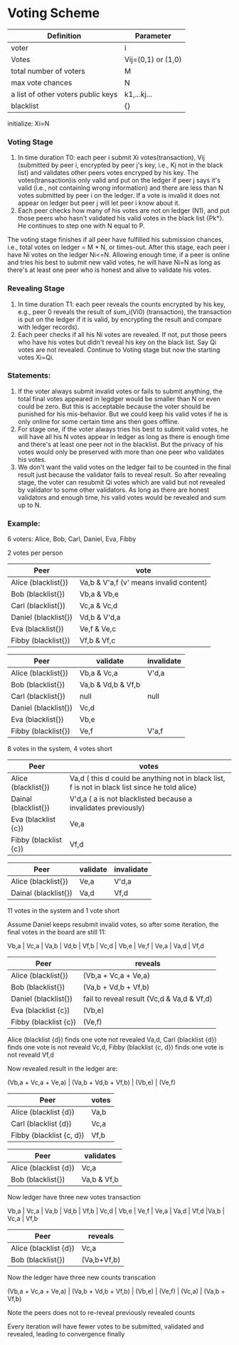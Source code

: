 # Voting Scheme



Definition | Parameter
------------ | -------------
voter | i
Votes | Vij=(0,1) or (1,0)
total number of voters| M
max vote chances | N
a list of other voters public keys | k1,...kj...
blacklist| {}

initialize: Xi=N

### Voting Stage
1. In time duration T0: each peer i submit Xi votes(transaction), Vij (submitted by peer i, encrypted by peer j's key, i.e., Kj not in the black list) and validates other peers votes encryped by his key. The votes(transaction)is only valid and put on the ledger if peer j says it's valid (i.e., not containing wrong information) and there are less than N votes submitted by peer i on the ledger. If a vote is invalid it does not appear on ledger but peer j will let peer i know about it.
2. Each peer checks how many of his votes are not on ledger (N1), and put those peers who hasn't validated his valid votes in the black list {Pk*}. He continues to step one with N equal to P.

The voting stage finishes if all peer have fulfilled his submission chances, i.e., total votes on ledger = M * N, or times-out. After this stage, each peer i have Ni votes on the ledger Ni<=N. Allowing enough time, if a peer is online and tries his best to submit new valid votes, he will have Ni=N as long as there's at least one peer who is honest and alive to validate his votes. 

### Revealing Stage
1. In time duration T1: each peer reveals the counts encrypted by his key, e.g., peer 0 reveals the result of sum_i(Vi0) (transaction), the transaction is put on the ledger if it is valid, by encrypting the result and compare with ledger records).
2. Each peer checks if all his Ni votes are revealed. If not, put those peers who have his votes but didn't reveal his key on the black list. Say Qi votes are not revealed. Continue to Voting stage but now the starting votes Xi=Qi.

### Statements:
1. If the voter always submit invalid votes or fails to submit anything, the total final votes appeared in legdger would be smaller than N or even could be zero. But this is acceptable because the voter should be punished for his mis-behavior. But we could keep his valid votes if he is only online for some certain time ans then goes offline.
2. For stage one, if the voter always tries his best to submit valid votes, he will have all his N votes appear in ledger as long as there is enough time and there's at least one peer not in the blacklist. But the privacy of his votes would only be preserved with more than one peer who validates his votes.
3. We don't want the valid votes on the ledger fail to be counted in the final result just because the validator fails to reveal result. So after revealing stage, the voter can resubmit Qi votes which are valid but not revealed by validator to some other validators. As long as there are honest validators and enough time, his valid votes would be revealed and sum up to N.

### Example:

6 voters: Alice, Bob, Carl, Daniel, Eva, Fibby

2 votes per person

Peer | vote
------------ | -------------
Alice (blacklist{}) | Va,b & V'a,f (v' means invalid content)
Bob (blacklist{})| Vb,a & Vb,e 
Carl (blacklist{}) | Vc,a & Vc,d 
Daniel (blacklist{}) | Vd,b & V'd,a 
Eva (blacklist{}) | Ve,f & Ve,c 
Fibby (blacklist{}) | Vf,b & Vf,c

Peer | validate | invalidate
------------ | ------------- | -------------
Alice (blacklist{}) | Vb,a & Vc,a | V'd,a
Bob (blacklist{}) | Va,b & Vd,b & Vf,b | 
Carl (blacklist{}) | null | null
Daniel (blacklist{}) | Vc,d | 
Eva (blacklist{}) | Vb,e | 
Fibby (blacklist{}) | Ve,f | V'a,f

8 votes in the system, 4 votes short

Peer | votes
------------ | -------------
Alice (blacklist{}) | Va,d ( this d could be anything not in black list, f is not in black list since he told alice)
Dainal (blacklist{}) | V'd,a ( a is not blacklisted because a invalidates previously)
Eva (blacklist {c}) | Ve,a
Fibby (blacklist {c}) | Vf,d

Peer | validate | invalidate
------------ | ------------- | -------------
Alice (blacklist{}) | Ve,a | V'd,a
Dainal (blacklist{}) | Va,d | Vf,d

11 votes in the system and 1 vote short

Assume Daniel keeps resubmit invalid votes, so after some iteration, the final votes in the board are still 11:


Vb,a | Vc,a | Va,b | Vd,b | Vf,b | Vc,d | Vb,e | Ve,f | Ve,a | Va,d | Vf,d


Peer | reveals
------------ | ------------- 
Alice (blacklist{}) | (Vb,a + Vc,a + Ve,a)
Bob (blacklist{}) | (Va,b + Vd,b + Vf,b)
Daniel (blacklist{}) | fail to reveal result (Vc,d & Va,d & Vf,d)
Eva (blacklist {c}) | (Vb,e)
Fibby (blacklist {c}) | (Ve,f)

Alice (blacklist {d}) finds one vote not revealed Va,d, Carl (blacklist {d}) finds one vote is not reveald Vc,d, Fibby (blacklist {c, d}) finds one vote is not reveald Vf,d

Now revealed result in the ledger are: 

(Vb,a + Vc,a + Ve,a) | (Va,b + Vd,b + Vf,b) | (Vb,e) |  (Ve,f)


Peer | votes
------------ | ------------- 
Alice (blacklist {d}) | Va,b
Carl (blacklist {d}) | Vc,a
Fibby (blacklist {c, d}) | Vf,b

Peer | validates
------------ | ------------- 
Alice  (blacklist {d}) | Vc,a
Bob (blacklist{}) | Va,b & Vf,b

Now ledger have three new votes transaction

Vb,a | Vc,a | Va,b | Vd,b | Vf,b | Vc,d | Vb,e | Ve,f | Ve,a | Va,d | Vf,d |Va,b | Vc,a | Vf,b

Peer | reveals
------------ | ------------- 
Alice (blacklist {d})| Vc,a
Bob (blacklist{})| (Va,b+Vf,b)


Now the ledger have three new counts transcation

(Vb,a + Vc,a + Ve,a) | (Va,b + Vd,b + Vf,b) | (Vb,e) |  (Ve,f) | (Vc,a) | (Va,b + Vf,b)

Note the peers does not to re-reveal previously revealed counts

Every iteration will have fewer votes to be submitted, validated and revealed, leading to convergence finally









